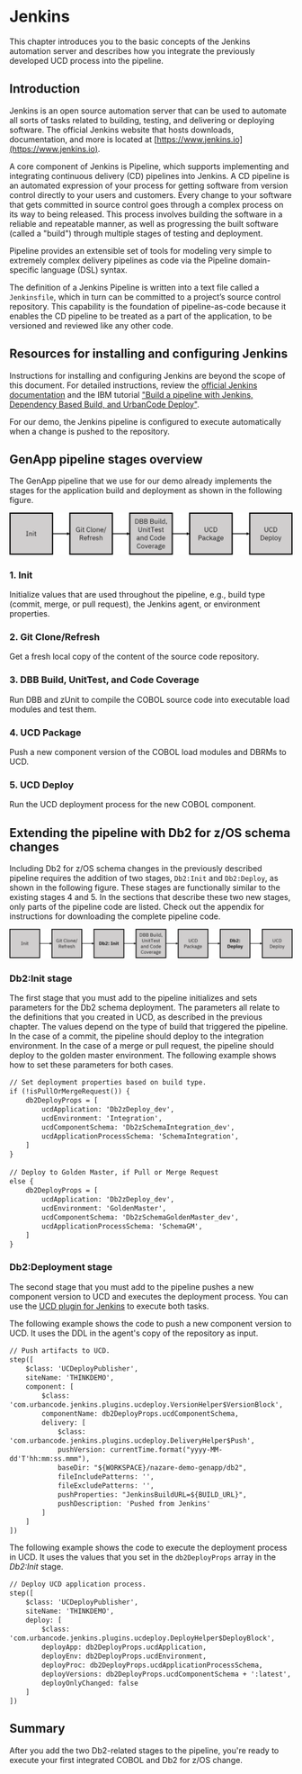 # Jenkins
This chapter introduces you to the basic concepts of the Jenkins automation server and describes how you integrate the previously developed UCD process into the pipeline.

## Introduction
Jenkins is an open source automation server that can be used to automate all sorts of tasks related to building, testing, and delivering or deploying software. The official Jenkins website that hosts downloads, documentation, and more is located at [https://www.jenkins.io](https://www.jenkins.io).

A core component of Jenkins is Pipeline, which supports implementing and integrating continuous delivery (CD) pipelines into Jenkins. A CD pipeline is an automated expression of your process for getting software from version control directly to your users and customers. Every change to your software that gets committed in source control goes through a complex process on its way to being released. This process involves building the software in a reliable and repeatable manner, as well as progressing the built software (called a "build") through multiple stages of testing and deployment.

Pipeline provides an extensible set of tools for modeling very simple to extremely complex delivery pipelines as code via the Pipeline domain-specific language (DSL) syntax. 

The definition of a Jenkins Pipeline is written into a text file called a `Jenkinsfile`, which in turn can be committed to a project’s source control repository. This capability is the foundation of pipeline-as-code because it enables the CD pipeline to be treated as a part of the application, to be versioned and reviewed like any other code.

## Resources for installing and configuring Jenkins
Instructions for installing and configuring Jenkins are beyond the scope of this document. For detailed instructions, review the [official Jenkins documentation](https://www.jenkins.io/doc/book/installing/) and the IBM tutorial ["Build a pipeline with Jenkins, Dependency Based Build, and UrbanCode Deploy"](https://developer.ibm.com/components/zos/tutorials/build-a-pipeline-with-jenkins-dependency-based-build-and-urbancode-deploy).

For our demo, the Jenkins pipeline is configured to execute automatically when a change is pushed to the repository.

## GenApp pipeline stages overview 

The GenApp pipeline that we use for our demo already implements the stages for the application build and deployment as shown in the following figure.

<p align="center">
  <img src="images/Jenkins_Pipeline_Original.png">
</p>

### 1. Init
Initialize values that are used throughout the pipeline, e.g., build type (commit, merge, or pull request), the Jenkins agent, or environment properties.

### 2. Git Clone/Refresh
Get a fresh local copy of the content of the source code repository.

### 3. DBB Build, UnitTest, and Code Coverage
Run DBB and zUnit to compile the COBOL source code into executable load modules and test them.

### 4. UCD Package
Push a new component version of the COBOL load modules and DBRMs to UCD.

### 5. UCD Deploy
Run the UCD deployment process for the new COBOL component.

## Extending the pipeline with Db2 for z/OS schema changes

Including Db2 for z/OS schema changes in the previously described pipeline requires the addition of two stages, `Db2:Init` and `Db2:Deploy`, as shown in the following figure. These stages are functionally similar to the existing stages 4 and 5. In the sections that describe these two new stages, only parts of the pipeline code are listed. Check out the appendix for instructions for downloading the complete pipeline code.

<p align="center">
  <img src="images/Jenkins_Pipeline_New.png">
</p>

### Db2:Init stage
The first stage that you must add to the pipeline initializes and sets parameters for the Db2 schema deployment. The parameters all relate to the definitions that you created in UCD, as described in the previous chapter. The values depend on the type of build that triggered the pipeline. In the case of a commit, the pipeline should deploy to the integration environment. In the case of a merge or pull request, the pipeline should deploy to the golden master environment. The following example shows how to set these parameters for both cases.

```
// Set deployment properties based on build type.
if (!isPullOrMergeRequest()) {
    db2DeployProps = [
        ucdApplication: 'Db2zDeploy_dev',
        ucdEnvironment: 'Integration',
        ucdComponentSchema: 'Db2zSchemaIntegration_dev',
        ucdApplicationProcessSchema: 'SchemaIntegration',
    ]
}

// Deploy to Golden Master, if Pull or Merge Request
else {
    db2DeployProps = [
        ucdApplication: 'Db2zDeploy_dev',
        ucdEnvironment: 'GoldenMaster',
        ucdComponentSchema: 'Db2zSchemaGoldenMaster_dev',
        ucdApplicationProcessSchema: 'SchemaGM',
    ]
}
```

### Db2:Deployment stage
The second stage that you must add to the pipeline pushes a new component version to UCD and executes the deployment process. You can use the [UCD plugin for Jenkins](https://github.com/UrbanCode/jenkins-pipeline-ucd-plugin) to execute both tasks. 

The following example shows the code to push a new component version to UCD. It uses the DDL in the agent's copy of the repository as input.

```
// Push artifacts to UCD.
step([
    $class: 'UCDeployPublisher',
    siteName: 'THINKDEMO',
    component: [
        $class: 'com.urbancode.jenkins.plugins.ucdeploy.VersionHelper$VersionBlock',
        componentName: db2DeployProps.ucdComponentSchema,
        delivery: [
            $class: 'com.urbancode.jenkins.plugins.ucdeploy.DeliveryHelper$Push',
            pushVersion: currentTime.format("yyyy-MM-dd'T'hh:mm:ss.mmm"),
            baseDir: "${WORKSPACE}/nazare-demo-genapp/db2",
            fileIncludePatterns: '',
            fileExcludePatterns: '',
            pushProperties: "JenkinsBuildURL=${BUILD_URL}",
            pushDescription: 'Pushed from Jenkins'
        ]
    ]
])
```

The following example shows the code to execute the deployment process in UCD. It uses the values that you set in the `db2DeployProps` array in the *Db2:Init* stage.

```
// Deploy UCD application process.
step([
    $class: 'UCDeployPublisher',
    siteName: 'THINKDEMO',
    deploy: [
        $class: 'com.urbancode.jenkins.plugins.ucdeploy.DeployHelper$DeployBlock',
        deployApp: db2DeployProps.ucdApplication,
        deployEnv: db2DeployProps.ucdEnvironment,
        deployProc: db2DeployProps.ucdApplicationProcessSchema,
        deployVersions: db2DeployProps.ucdComponentSchema + ':latest',
        deployOnlyChanged: false
    ]
])
```
## Summary
After you add the two Db2-related stages to the pipeline, you're ready to execute your first integrated COBOL and Db2 for z/OS change.
